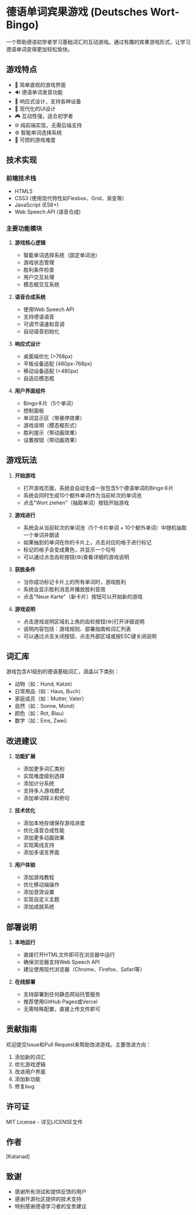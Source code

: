 # 德语单词宾果游戏 (Deutsches Wort-Bingo)

一个帮助德语初学者学习基础词汇的互动游戏。通过有趣的宾果游戏形式，让学习德语单词变得更加轻松愉快。

## 游戏特点

- 🎯 简单直观的游戏界面
- 🔊 德语单词发音功能
- 📱 响应式设计，支持各种设备
- 🎨 现代化的UI设计
- 🎮 互动性强，适合初学者
- 🌐 纯前端实现，无需后端支持
- ⚙️ 智能单词选择系统
- 🎲 可控的游戏难度

## 技术实现

### 前端技术栈
- HTML5
- CSS3 (使用现代特性如Flexbox、Grid、渐变等)
- JavaScript (ES6+)
- Web Speech API (语音合成)

### 主要功能模块

1. **游戏核心逻辑**
   - 智能单词选择系统（固定单词池）
   - 游戏状态管理
   - 胜利条件检查
   - 用户交互处理
   - 模态框交互系统

2. **语音合成系统**
   - 使用Web Speech API
   - 支持德语语音
   - 可调节语速和音调
   - 自动语音初始化

3. **响应式设计**
   - 桌面端优化 (>768px)
   - 平板设备适配 (480px-768px)
   - 移动设备适配 (<480px)
   - 自适应模态框

4. **用户界面组件**
   - Bingo卡片（5个单词）
   - 控制面板
   - 单词显示区（带悬停效果）
   - 游戏说明（模态框形式）
   - 胜利提示（带动画效果）
   - 设置按钮（带动画效果）

## 游戏玩法

1. **开始游戏**
   - 打开游戏页面，系统会自动生成一张包含5个德语单词的Bingo卡片
   - 系统会同时生成10个额外单词作为当前轮次的单词池
   - 点击"Wort ziehen"（抽取单词）按钮开始游戏

2. **游戏进行**
   - 系统会从当前轮次的单词池（5个卡片单词 + 10个额外单词）中随机抽取一个单词并朗读
   - 如果抽到的单词在你的卡片上，点击对应的格子进行标记
   - 标记的格子会变成黄色，并显示一个勾号
   - 可以通过点击齿轮按钮(⚙️)查看详细的游戏说明

3. **获胜条件**
   - 当你成功标记卡片上的所有单词时，游戏胜利
   - 系统会显示胜利消息并播放胜利音效
   - 点击"Neue Karte"（新卡片）按钮可以开始新的游戏

4. **游戏说明**
   - 点击游戏说明区域右上角的齿轮按钮(⚙️)打开详细说明
   - 说明内容包括：游戏规则、部署指南和词汇列表
   - 可以通过点击关闭按钮、点击外部区域或按ESC键关闭说明

## 词汇库

游戏包含A1级别的德语基础词汇，涵盖以下类别：
- 动物（如：Hund, Katze）
- 日常用品（如：Haus, Buch）
- 家庭成员（如：Mutter, Vater）
- 自然（如：Sonne, Mond）
- 颜色（如：Rot, Blau）
- 数字（如：Eins, Zwei）

## 改进建议

1. **功能扩展**
   - 添加更多词汇类别
   - 实现难度级别选择
   - 添加计分系统
   - 支持多人游戏模式
   - 添加单词释义和例句

2. **技术优化**
   - 添加本地存储保存游戏进度
   - 优化语音合成性能
   - 添加更多动画效果
   - 实现离线支持
   - 添加多语言界面

3. **用户体验**
   - 添加游戏教程
   - 优化移动端操作
   - 添加音效设置
   - 实现自定义主题
   - 添加成就系统

## 部署说明

1. **本地运行**
   - 直接打开HTML文件即可在浏览器中运行
   - 确保浏览器支持Web Speech API
   - 建议使用现代浏览器（Chrome、Firefox、Safari等）

2. **在线部署**
   - 支持部署到任何静态网站托管服务
   - 推荐使用GitHub Pages或Vercel
   - 无需特殊配置，直接上传文件即可

## 贡献指南

欢迎提交Issue和Pull Request来帮助改进游戏。主要改进方向：
1. 添加新的词汇
2. 优化游戏逻辑
3. 改进用户界面
4. 添加新功能
5. 修复bug

## 许可证

MIT License - 详见LICENSE文件

## 作者

[Katanad]

## 致谢

- 感谢所有测试和提供反馈的用户
- 感谢开源社区提供的技术支持
- 特别感谢德语学习者的宝贵建议 
